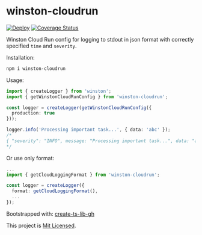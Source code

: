 # winston-cloudrun

[![Deploy](https://github.com/glebbash/winston-cloudrun/workflows/build/badge.svg)](https://github.com/glebbash/winston-cloudrun/actions)
[![Coverage Status](https://coveralls.io/repos/github/glebbash/winston-cloudrun/badge.svg?branch=master)](https://coveralls.io/github/glebbash/winston-cloudrun?branch=master)

Winston Cloud Run config for logging to stdout in json format with correctly specified `time` and `severity`.

Installation:

```sh
npm i winston-cloudrun
```

Usage:

```ts
import { createLogger } from 'winston';
import { getWinstonCloudRunConfig } from 'winston-cloudrun';

const logger = createLogger(getWinstonCloudRunConfig({
  production: true
}));

logger.info('Processing important task...', { data: 'abc' });
/*
{ "severity": "INFO", message: "Processing important task...", data: "abc", time: "2021-06-17T10:39:00.576Z" }
*/
```

Or use only format:

```ts
...
import { getCloudLoggingFormat } from 'winston-cloudrun';

const logger = createLogger({
  format: getCloudLoggingFormat(),
  ...
});
```

Bootstrapped with: [create-ts-lib-gh](https://github.com/glebbash/create-ts-lib-gh)

This project is [Mit Licensed](LICENSE).
